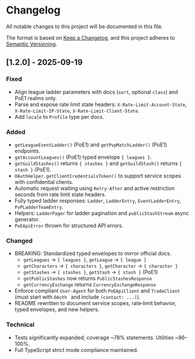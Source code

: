 # Changelog

All notable changes to this project will be documented in this file.

The format is based on [Keep a Changelog](https://keepachangelog.com/en/1.0.0/),
and this project adheres to [Semantic Versioning](https://semver.org/spec/v2.0.0.html).

## [1.2.0] - 2025-09-19

### Fixed
- Align league ladder parameters with docs (`sort`, optional `class`) and PoE1 realms only.
- Parse and expose rate limit state headers: `X-Rate-Limit-Account-State`, `X-Rate-Limit-IP-State`, `X-Rate-Limit-Client-State`.
- Add `locale` to `Profile` type per docs.

### Added
- `getLeagueEventLadder()` (PoE1) and `getPvpMatchLadder()` (PoE1) endpoints.
- `getAccountLeagues()` (PoE1) typed envelope `{ leagues }`.
- `getGuildStashes()` returns `{ stashes }` and `getGuildStash()` returns `{ stash }` (PoE1).
 - `OAuthHelper.getClientCredentialsToken()` to support service scopes with confidential clients.
 - Automatic request waiting using `Retry-After` and active restriction seconds from rate limit state headers.
 - Fully typed ladder responses: `Ladder`, `LadderEntry`, `EventLadderEntry`, `PvPLadderTeamEntry`.
 - Helpers: `LadderPager` for ladder pagination and `publicStashStream` async generator.
 - `PoEApiError` thrown for structured API errors.

### Changed
- BREAKING: Standardized typed envelopes to mirror official docs.
  - `getLeagues` → `{ leagues }`, `getLeague` → `{ league }`
  - `getCharacters` → `{ characters }`, `getCharacter` → `{ character }`
  - `getStashes` → `{ stashes }`, `getStash` → `{ stash }` (PoE1)
  - `getPublicStashes` now returns `PublicStashesResponse`
  - `getCurrencyExchange` returns `CurrencyExchangeResponse`
- Enforce compliant `User-Agent` for both `PoEApiClient` and `TradeClient` (must start with `OAuth ` and include `(contact: ...)`).
- README rewritten to document service scopes, rate‑limit behavior, typed envelopes, and new helpers.
### Technical
- Tests significantly expanded; coverage ~78% statements. Utilities ~86–100%.
- Full TypeScript strict mode compliance maintained.
